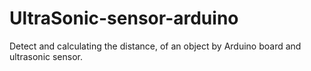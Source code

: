 # UltraSonic-sensor-arduino
Detect and calculating the distance, of an object by Arduino board and ultrasonic sensor.
